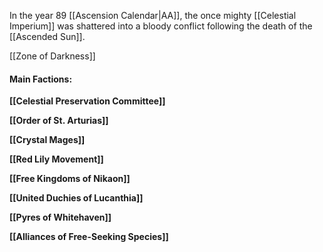 In the year 89 [[Ascension Calendar|AA]], the once mighty [[Celestial Imperium]] was shattered into a bloody conflict following the death of the [[Ascended Sun]]. 

[[Zone of Darkness]]


#### Main Factions:

**[[Celestial Preservation Committee]]**

**[[Order of St. Arturias]]**

**[[Crystal Mages]]**

**[[Red Lily Movement]]**

**[[Free Kingdoms of Nikaon]]**

**[[United Duchies of Lucanthia]]**

**[[Pyres of Whitehaven]]**

**[[Alliances of Free-Seeking Species]]**
